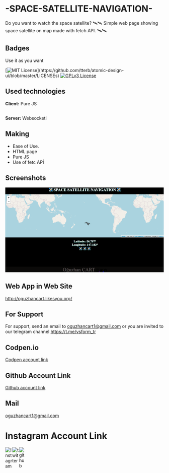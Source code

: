 # -SPACE-SATELLITE-NAVIGATION-
Do you want to watch the space satellite? 🛰️🛰️  Simple web page showing space satellite on map made with fetch API.  🛰️🛰️
## Badges

Use it as you want

[![MIT License](https://img.shields.io/apm/l/atomic-design-ui.svg?)](https://github.com/tterb/atomic-design-ui/blob/master/LICENSEs)
[![GPLv3 License](https://img.shields.io/badge/License-GPL%20v3-yellow.svg)](https://opensource.org/licenses/)

  
## Used technologies

**Client:** Pure JS
##
**Server:** Websocketi 
## Making
- Ease of Use.
- HTML page
- Pure JS
- Use of fetc APİ



## Screenshots
<img src="img/space.png">

## Web App in Web Site
http://oguzhancart.likesyou.org/




## For Support
For support, send an email to oguzhancart1@gmail.com or you are invited to our telegram channel https://t.me/vsform_tr  

## Codpen.io
[Codpen account link](https://codepen.io/oguzhan1881)
## Github Account Link
[Github account link](https://github.com/oguzhan18)
## Mail
oguzhancart1@gmail.com
# Instagram Account Link
<a target="_blank" href="https://www.instagram.com/oguzhan_cart/">
  <img align="left" alt="Instagram" width="22px" src="https://cdn.jsdelivr.net/npm/simple-icons@v3/icons/instagram.svg" />
</a>
<a target="_blank" href="https://twitter.com/OguzhanCart">
  <img align="left" alt="twitter" width="22px" src="https://cdn.jsdelivr.net/npm/simple-icons@v3/icons/twitter.svg" />
</a>
<a target="_blank" href="https://github.com/oguzhan18">
  <img align="left" alt="github" width="22px" src="https://cdn.jsdelivr.net/npm/simple-icons@v3/icons/github.svg" />
</a>
